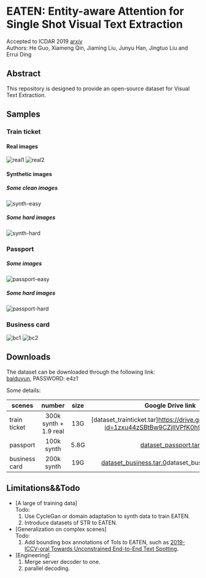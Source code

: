 # EATEN: Entity-aware Attention for Single Shot Visual Text Extraction     
Accepted to ICDAR 2019 [arxiv](https://arxiv.org/abs/1909.09380#)      
Authors: He Guo, Xiameng Qin, Jiaming Liu, Junyu Han, Jingtuo Liu and Errui Ding     

## Abstract
This repository is designed to provide an open-source dataset for Visual Text Extraction.

## Samples
### Train ticket
#### Real images 
![real1](./figures/real1.jpg)
![real2](./figures/real2.jpg)

#### Synthetic images 
##### Some clean images
![synth-easy](./figures/synth-easy.png)
##### Some hard images
![synth-hard](./figures/synth-hard.png)

### Passport
##### Some images
![passport-easy](./figures/passport-easy.png)
##### Some hard images
![passport-hard](./figures/passport-hard.png)

### Business card
![bc1](./figures/bc1.png)
![bc2](./figures/bc2.png)

## Downloads
The dataset can be downloaded through the following link:   
[baiduyun](https://pan.baidu.com/s/1HVMa_bpCeegticZVFOkJ5g), PASSWORD: e4z1 

Some details:         


|scenes| number | size| Google Drive link |
|-------------------|:-------------------:|:---------------------:|:---------------------:|
|train ticket | 300k synth + 1.9 real| 13G|[dataset_trainticket.tar]https://drive.google.com/open?id=1zxu44zSBtBw9CZjIIVPfK0h9YqHfQKID()|  
|passport | 100k synth |5.8G|[dataset_passport.tar](https://drive.google.com/open?id=11XhKsjqzZY6jBakkLDy8lywE3w37kPaC)|  
|business card | 200k synth| 19G|[dataset_business.tar.0]()dataset_business.tar.1]()|dataset_business.tar.2]()dataset_business.tar.3]()|   
   


## Limitations&&Todo
  - [A large of training data]            
    Todo: 
    1. Use CycleGan or domain adaptation to synth data to train EATEN.
    2. Introduce datasets of STR to EATEN.
  - [Generalization on complex scenes]         
    Todo:
    1. Add bounding box annotations of ToIs to EATEN, such as [2019-ICCV-oral Towards Unconstrained End-to-End Text Spotting](http://openaccess.thecvf.com/content_ICCV_2019/papers/Qin_Towards_Unconstrained_End-to-End_Text_Spotting_ICCV_2019_paper.pdf).
  - [Engineering]         
    1. Merge server decoder to one.
    2. parallel decoding.
